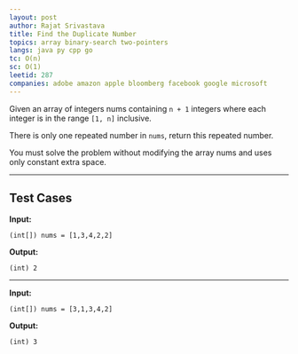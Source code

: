 ```yaml
---
layout: post
author: Rajat Srivastava
title: Find the Duplicate Number
topics: array binary-search two-pointers
langs: java py cpp go
tc: O(n)
sc: O(1)
leetid: 287
companies: adobe amazon apple bloomberg facebook google microsoft
---
```


Given an array of integers nums containing `n + 1` integers where each integer is in the range `[1, n]` inclusive.

There is only one repeated number in `nums`, return this repeated number.

You must solve the problem without modifying the array nums and uses only constant extra space.

---

## Test Cases

**Input:** 
```
(int[]) nums = [1,3,4,2,2]
```

**Output:** 
```
(int) 2
```

---

**Input:**
```
(int[]) nums = [3,1,3,4,2]
```

**Output:**
```
(int) 3
```